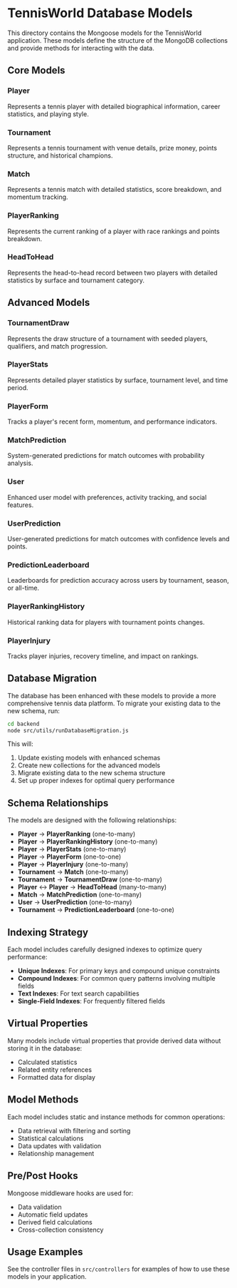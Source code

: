 # TennisWorld Database Models

This directory contains the Mongoose models for the TennisWorld application. These models define the structure of the MongoDB collections and provide methods for interacting with the data.

## Core Models

### Player
Represents a tennis player with detailed biographical information, career statistics, and playing style.

### Tournament
Represents a tennis tournament with venue details, prize money, points structure, and historical champions.

### Match
Represents a tennis match with detailed statistics, score breakdown, and momentum tracking.

### PlayerRanking
Represents the current ranking of a player with race rankings and points breakdown.

### HeadToHead
Represents the head-to-head record between two players with detailed statistics by surface and tournament category.

## Advanced Models

### TournamentDraw
Represents the draw structure of a tournament with seeded players, qualifiers, and match progression.

### PlayerStats
Represents detailed player statistics by surface, tournament level, and time period.

### PlayerForm
Tracks a player's recent form, momentum, and performance indicators.

### MatchPrediction
System-generated predictions for match outcomes with probability analysis.

### User
Enhanced user model with preferences, activity tracking, and social features.

### UserPrediction
User-generated predictions for match outcomes with confidence levels and points.

### PredictionLeaderboard
Leaderboards for prediction accuracy across users by tournament, season, or all-time.

### PlayerRankingHistory
Historical ranking data for players with tournament points changes.

### PlayerInjury
Tracks player injuries, recovery timeline, and impact on rankings.

## Database Migration

The database has been enhanced with these models to provide a more comprehensive tennis data platform. To migrate your existing data to the new schema, run:

```bash
cd backend
node src/utils/runDatabaseMigration.js
```

This will:
1. Update existing models with enhanced schemas
2. Create new collections for the advanced models
3. Migrate existing data to the new schema structure
4. Set up proper indexes for optimal query performance

## Schema Relationships

The models are designed with the following relationships:

- **Player** → **PlayerRanking** (one-to-many)
- **Player** → **PlayerRankingHistory** (one-to-many)
- **Player** → **PlayerStats** (one-to-many)
- **Player** → **PlayerForm** (one-to-one)
- **Player** → **PlayerInjury** (one-to-many)
- **Tournament** → **Match** (one-to-many)
- **Tournament** → **TournamentDraw** (one-to-many)
- **Player** ↔ **Player** → **HeadToHead** (many-to-many)
- **Match** → **MatchPrediction** (one-to-many)
- **User** → **UserPrediction** (one-to-many)
- **Tournament** → **PredictionLeaderboard** (one-to-one)

## Indexing Strategy

Each model includes carefully designed indexes to optimize query performance:

- **Unique Indexes**: For primary keys and compound unique constraints
- **Compound Indexes**: For common query patterns involving multiple fields
- **Text Indexes**: For text search capabilities
- **Single-Field Indexes**: For frequently filtered fields

## Virtual Properties

Many models include virtual properties that provide derived data without storing it in the database:

- Calculated statistics
- Related entity references
- Formatted data for display

## Model Methods

Each model includes static and instance methods for common operations:

- Data retrieval with filtering and sorting
- Statistical calculations
- Data updates with validation
- Relationship management

## Pre/Post Hooks

Mongoose middleware hooks are used for:

- Data validation
- Automatic field updates
- Derived field calculations
- Cross-collection consistency

## Usage Examples

See the controller files in `src/controllers` for examples of how to use these models in your application.

